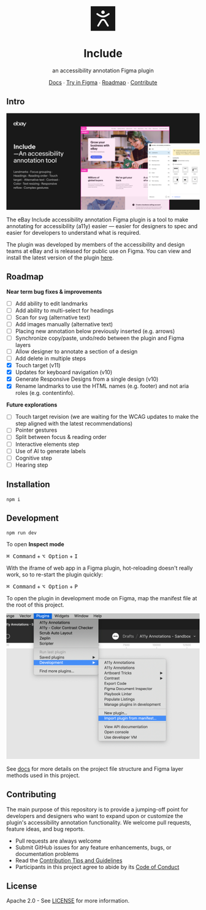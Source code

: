 <div align="center">
<img alt="include logo" height="64" width="64" src="previews/include_logo.png" />

# Include

an accessibility annotation Figma plugin

[Docs](https://include.ebaydesign.tech) ∙ [Try in Figma](https://www.figma.com/community/plugin/1208180794570801545/Include%3A-an-accessibility-annotation-tool) ∙ [Roadmap](#roadmap) ∙ [Contribute](#contributing)

</div>

## Intro

<img alt="plugin version 9" src="previews/v10/include_banner.png" />

The eBay Include accessibility annotation Figma plugin is a tool to make annotating for accessibility (a11y) easier — easier for designers to spec and easier for developers to understand what is required.

The plugin was developed by members of the accessibility and design teams at eBay and is released for public use on Figma. You can view and install the latest version of the plugin [here](https://www.figma.com/community/plugin/1208180794570801545/Include%3A-an-accessibility-annotation-tool).

## Roadmap

**Near term bug fixes & improvements**

- [ ] Add ability to edit landmarks
- [ ] Add ability to multi-select for headings
- [ ] Scan for svg (alternative text)
- [ ] Add images manually (alternative text)
- [ ] Placing new annotation below previously inserted (e.g. arrows)
- [ ] Synchronize copy/paste, undo/redo between the plugin and Figma layers
- [ ] Allow designer to annotate a section of a design
- [ ] Add delete in multiple steps
- [X] Touch target (v11)
- [X] Updates for keyboard navigation (v10)
- [X] Generate Responsive Designs from a single design (v10)
- [X] Rename landmarks to use the HTML names (e.g. footer) and not aria roles (e.g. contentinfo).

**Future explorations**

- [ ] Touch target revision (we are waiting for the WCAG updates to make the step aligned with the latest recommendations)
- [ ] Pointer gestures
- [ ] Split between focus & reading order
- [ ] Interactive elements step
- [ ] Use of AI to generate labels
- [ ] Cognitive step
- [ ] Hearing step

## Installation

```
npm i
```

## Development

```
npm run dev
```

To open **Inspect mode**

<kbd>⌘ Command</kbd> + <kbd>⌥ Option</kbd> + <kbd>I</kbd>

With the iframe of web app in a Figma plugin, hot-reloading doesn't really work, so to re-start the plugin quickly:

<kbd>⌘ Command</kbd> + <kbd>⌥ Option</kbd> + <kbd>P</kbd>

To open the plugin in development mode on Figma, map the manifest file at the root of this project.

<img alt="import manifest of Figma plugin" src="previews/import-manifest.png" />

See [docs](https://include.ebaydesign.tech) for more details on the project file structure and Figma layer methods used in this project.

## Contributing

The main purpose of this repository is to provide a jumping-off point for developers and designers who want to expand upon or customize the plugin's accessibility annotation functionality. We welcome pull requests, feature ideas, and bug reports.

- Pull requests are always welcome
- Submit GitHub issues for any feature enhancements, bugs, or documentation problems
- Read the [Contribution Tips and Guidelines](/contributing.md)
- Participants in this project agree to abide by its [Code of Conduct](https://github.com/eBay/.github/blob/main/CODE_OF_CONDUCT.md)

## License

Apache 2.0 - See [LICENSE](/LICENSE) for more information.
